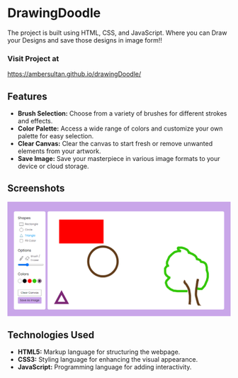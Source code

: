 # DrawingDoodle
The project is built using HTML, CSS, and JavaScript. Where you can Draw your Designs and save those designs in image form!!

### Visit Project at
<a href="https://ambersultan.github.io/drawingDoodle/ ">https://ambersultan.github.io/drawingDoodle/ </a>

## Features
<ul>
    <li><b>Brush Selection:</b> Choose from a variety of brushes for different strokes and effects.</li>
    <li><b>Color Palette:</b> Access a wide range of colors and customize your own palette for easy selection.</li>
    <li><b>Clear Canvas:</b> Clear the canvas to start fresh or remove unwanted elements from your artwork.</li>
    <li><b>Save Image:</b> Save your masterpiece in various image formats to your device or cloud storage.</li>
</ul>


## Screenshots
<img src="image/paint.png" align="center">

## Technologies Used
<ul>
    <li><b>HTML5:</b> Markup language for structuring the webpage.</li>
    <li><b>CSS3:</b> Styling language for enhancing the visual appearance.</li>
    <li><b>JavaScript:</b> Programming language for adding interactivity.</li>
</ul>
